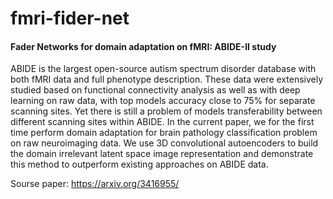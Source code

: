 # fmri-fider-net
#### Fader Networks for domain adaptation on fMRI: ABIDE-II study 

ABIDE is the largest open-source autism spectrum disorder database with both fMRI data and full phenotype
description. These data were extensively studied based on functional connectivity analysis as well as with deep
learning on raw data, with top models accuracy close to 75% for separate scanning sites. Yet there is still a
problem of models transferability between different scanning sites within ABIDE. In the current paper, we for
the first time perform domain adaptation for brain pathology classification problem on raw neuroimaging data.
We use 3D convolutional autoencoders to build the domain irrelevant latent space image representation and
demonstrate this method to outperform existing approaches on ABIDE data.


Sourse paper: https://arxiv.org/3416955/
